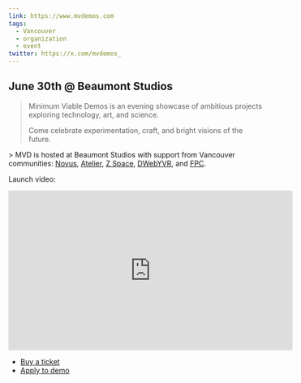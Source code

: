 ```yaml
---
link: https://www.mvdemos.com
tags:
  - Vancouver
  - organization
  - event
twitter: https://x.com/mvdemos_
---
```

## June 30th @ Beaumont Studios

> Minimum Viable Demos is an evening showcase of ambitious projects exploring technology, art, and science.
> 
> ​Come celebrate experimentation, craft, and bright visions of the future.
> 
​> MVD is hosted at Beaumont Studios with support from Vancouver communities: [Novus](https://www.novus.build/), [Atelier](https://atelier.ac/), [Z Space](https://z-space.ca/#/info), [DWebYVR](https://dwebyvr.org/wiki/About), and [FPC](https://lu.ma/future-proof).

Launch video:

<iframe width="560" height="315" src="https://www.youtube-nocookie.com/embed/kboI7Lc6iKE?si=-PiYG448mBLn49yS" title="YouTube video player" frameborder="0" allow="accelerometer; autoplay; clipboard-write; encrypted-media; gyroscope; picture-in-picture; web-share" referrerpolicy="strict-origin-when-cross-origin" allowfullscreen></iframe>

* [Buy a ticket](https://lu.ma/5tngn4bz)
* [Apply to demo](https://docs.google.com/forms/d/e/1FAIpQLSfeaaTzn2ZdKncHXauuvxqu0ruAxHQzczkuKg7XdvQKePUwQA/viewform)

